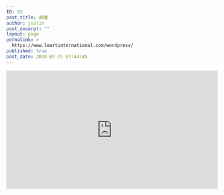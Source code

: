 ```yaml
---
ID: 82
post_title: 直播
author: justin
post_excerpt: ""
layout: page
permalink: >
  https://www.leartinternational.com/wordpress/
published: true
post_date: 2018-07-21 02:44:45
---
```

<iframe src="https://www.facebook.com/plugins/video.php?href=https%3A%2F%2Fwww.facebook.com%2Fleartpass%2Fvideos%2F623787747982339%2F&show_text=0&width=560" width="560" height="315" style="border:none;overflow:hidden" scrolling="no" frameborder="0" allowTransparency="true" allowFullScreen="true"></iframe>